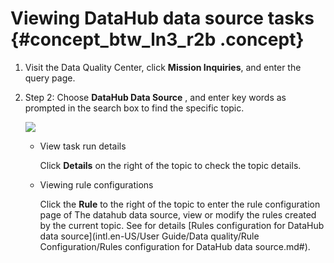 # Viewing DataHub data source tasks {#concept_btw_ln3_r2b .concept}

1.  Visit the Data Quality Center, click **Mission Inquiries**, and enter the query page.
2.  Step 2: Choose **DataHub Data Source** , and enter key words as prompted in the search box to find the specific topic.

    ![](http://static-aliyun-doc.oss-cn-hangzhou.aliyuncs.com/assets/img/16398/15368268658822_en-US.png)

    -   View task run details

        Click **Details** on the right of the topic to check the topic details.

    -   Viewing rule configurations

        Click the **Rule** to the right of the topic to enter the rule configuration page of The datahub data source, view or modify the rules created by the current topic. See for details [Rules configuration for DataHub data source](intl.en-US/User Guide/Data quality/Rule Configuration/Rules configuration for DataHub data source.md#).


